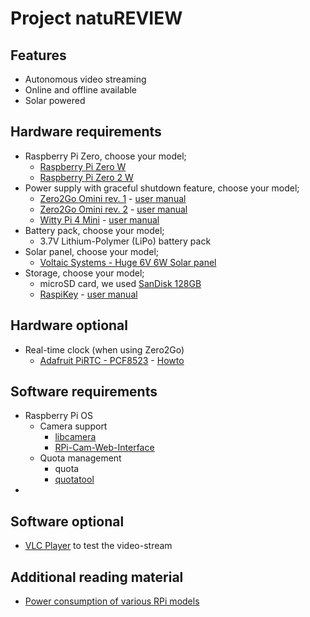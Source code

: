 # Project natuREVIEW

## Features

*  Autonomous video streaming
*  Online and offline available
*  Solar powered

## Hardware requirements

*   Raspberry Pi Zero, choose your model;
    *   [Raspberry Pi Zero W](https://www.raspberrypi.com/products/raspberry-pi-zero-w/)
    *   [Raspberry Pi Zero 2 W](https://www.raspberrypi.com/products/raspberry-pi-zero-2-w/)
*   Power supply with graceful shutdown feature, choose your model;
    *   [Zero2Go Omini rev. 1](https://www.uugear.com/product/zero2go-rev1-omini-wide-input-range-multi-channel-power-supply-for-raspberry-pi/) - [user manual](http://www.uugear.com/doc/Zero2Go_Omini_UserManual.pdf)
    *   [Zero2Go Omini rev. 2](https://www.uugear.com/product/zero2go-omini-wide-input-range-multi-channel-power-supply-for-raspberry-pi/) - [user manual](https://www.uugear.com/doc/Zero2Go_Omini_Rev2_UserManual.pdf)
    *    [Witty Pi 4 Mini](https://www.uugear.com/product/witty-pi-4-mini/) - [user manual](https://www.uugear.com/doc/WittyPi4Mini_UserManual.pdf)
*   Battery pack, choose your model;
    *   3.7V Lithium-Polymer (LiPo) battery pack
*   Solar panel, choose your model;
    *   [Voltaic Systems - Huge 6V 6W Solar panel](https://www.adafruit.com/product/1525)
*   Storage, choose your model;
    *   microSD card, we used [SanDisk 128GB](https://www.westerndigital.com/products/memory-cards/sandisk-ultra-uhs-i-chromebook-microsd#SDSQUAB-128G-GN6FA)
    *   [RaspiKey](https://www.uugear.com/product/raspikey-plug-and-play-emmc-module-for-raspberry-pi/) - [user manual](http://www.uugear.com/doc/RasPiKey_UserManual.pdf) 

## Hardware optional

*   Real-time clock (when using Zero2Go)
    *   [Adafruit PiRTC - PCF8523](https://www.adafruit.com/product/3386) - [Howto](https://learn.adafruit.com/adding-a-real-time-clock-to-raspberry-pi)

## Software requirements

*   Raspberry Pi OS
    *   Camera support
        *   [libcamera](https://code.berrydejager.com/Libcamera-RTSP/)
        *   [RPi-Cam-Web-Interface](https://elinux.org/RPi-Cam-Web-Interface)
    *   Quota management
        *   quota
        *   [quotatool](https://github.com/ekenberg/quotatool)
*   

## Software optional

*   [VLC Player](https://www.videolan.org/vlc/) to test the video-stream

## Additional reading material

*   [Power consumption of various RPi models](https://circuitdigest.com/electronics-circuits/design-and-build-raspberry-pi-li-ion-batery-hat)
